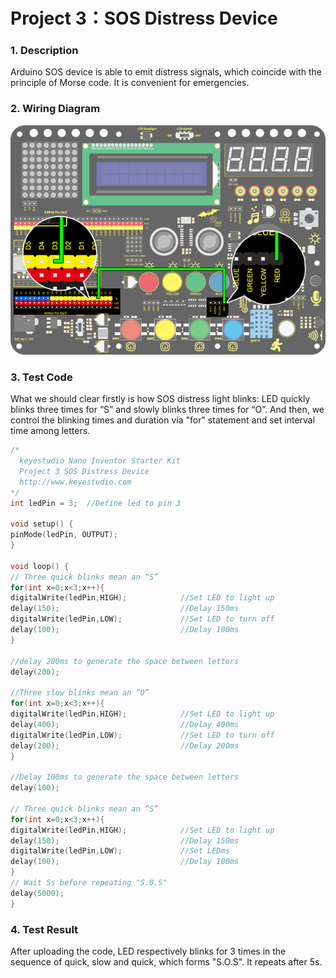 # **Project 3：SOS Distress Device**

### **1. Description**
Arduino SOS device is able to emit distress signals, which coincide with the principle of Morse code. It is convenient for emergencies.

### **2. Wiring Diagram**

![](media/01.jpg)

### **3. Test Code**

What we should clear firstly is how SOS distress light blinks: LED quickly blinks three times for “S” and slowly blinks three times for “O”. And then, we control the blinking times and duration via "for" statement and set interval time among letters. 

```C
/*
  keyestudio Nano Inventor Starter Kit
  Project 3 SOS Distress Device
  http://www.keyestudio.com
*/
int ledPin = 3;  //Define led to pin 3
 
void setup() {
pinMode(ledPin, OUTPUT);
}
 
void loop() {
// Three quick blinks mean an “S”
for(int x=0;x<3;x++){
digitalWrite(ledPin,HIGH);            //Set LED to light up
delay(150);                           //Delay 150ms
digitalWrite(ledPin,LOW);             //Set LED to turn off
delay(100);                           //Delay 100ms
}
 
//delay 200ms to generate the space between letters
delay(200);
 
//Three slow blinks mean an “O”
for(int x=0;x<3;x++){
digitalWrite(ledPin,HIGH);            //Set LED to light up
delay(400);                           //Delay 400ms
digitalWrite(ledPin,LOW);             //Set LED to turn off
delay(200);                           //Delay 200ms
}
 
//Delay 100ms to generate the space between letters
delay(100);
 
// Three quick blinks mean an “S”
for(int x=0;x<3;x++){
digitalWrite(ledPin,HIGH);            //Set LED to light up
delay(150);                           //Delay 150ms
digitalWrite(ledPin,LOW);             //Set LEDms
delay(100);                           //Delay 100ms
} 
// Wait 5s before repeating "S.0.S"
delay(5000);
}
```

### **4. Test Result**

After uploading the code, LED respectively blinks for 3 times in the sequence of quick, slow and quick, which forms "S.O.S". It repeats after 5s. 



